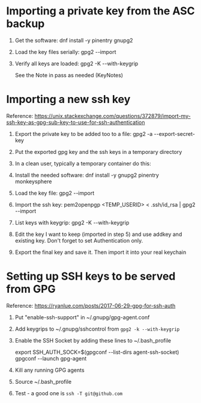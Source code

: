# Importing a private key from the ASC backup

1. Get the software: dnf install -y pinentry gnupg2

2. Load the key files serially: gpg2 --import <keyfile>

3. Verify all keys are loaded: gpg2 -K --with-keygrip

   See the Note in pass as needed (KeyNotes)

# Importing a new ssh key

Reference: https://unix.stackexchange.com/questions/372879/import-my-ssh-key-as-gpg-sub-key-to-use-for-ssh-authentication

1. Export the private key to be added too to a file: gpg2 -a --export-secret-key <key>

2. Put the exported gpg key and the ssh keys in a temporary directory

3. In a clean user, typically a temporary container do this:

4. Install the needed software: dnf install -y gnupg2 pinentry monkeysphere

5. Load the key file: gpg2 --import <keyfile>

6. Import the ssh key: pem2openpgp <TEMP_USERID> < .ssh/id_rsa | gpg2 --import

7. List keys with keygrip: gpg2 -K --with-keygrip

8. Edit the key I want to keep (imported in step 5) and use addkey and existing key.  Don't forget to set Authentication only.

9. Export the final key and save it.  Then import it into your real keychain

# Setting up SSH keys to be served from GPG

Reference: https://ryanlue.com/posts/2017-06-29-gpg-for-ssh-auth

1. Put "enable-ssh-support" in ~/.gnupg/gpg-agent.conf

2. Add keygrips to ~/.gnupg/sshcontrol from `gpg2 -k --with-keygrip`

3. Enable the SSH Socket by adding these lines to ~/.bash_profile

    export SSH_AUTH_SOCK=$(gpgconf --list-dirs agent-ssh-socket)
    gpgconf --launch gpg-agent

4. Kill any running GPG agents

5. Source ~/.bash_profile

6. Test - a good one is `ssh -T git@github.com`

